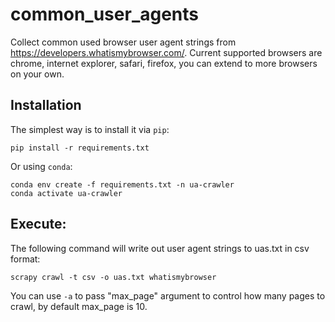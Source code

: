 common_user_agents
=====================

Collect common used browser user agent strings from <https://developers.whatismybrowser.com/>.
Current supported browsers are chrome, internet explorer, safari, firefox, you can extend to more browsers on your own.

Installation
-------------

The simplest way is to install it via `pip`:

    pip install -r requirements.txt

Or using `conda`:

    conda env create -f requirements.txt -n ua-crawler
    conda activate ua-crawler

Execute:
-------------

The following command will write out user agent strings to uas.txt in csv format:

    scrapy crawl -t csv -o uas.txt whatismybrowser

You can use `-a` to pass "max_page" argument to control how many pages to crawl, by default max_page is 10.